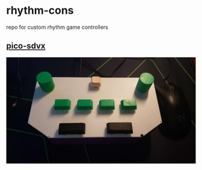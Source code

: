 # rhythm-cons

repo for custom rhythm game controllers

## [pico-sdvx](pico-sdvx/)
[![](pico-sdvx/images/assembled.jpg)](pico-sdvx/)